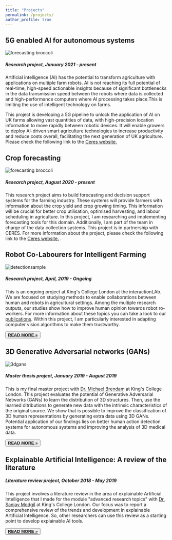 ```yaml
---
title: "Projects"
permalink: /projects/
author_profile: true
---
```


<div class="text-justify">


<div class="w3-card-4 w3-margin w3-Dark Gray">
<div class="w3-container w3-Dark Gray">
<h2><b> 5G enabled AI for autonomous systems </b></h2>
<div>
<img src="https://adrianxsalazar.github.io/images/smart-farming_5g_adrian-salazar-gomez-website.png" alt="forecasting broccoli" class="responsivepost">
</div>

<h5> Research project, <span class="w3-opacity"> January 2021 - present </span></h5> </div>
</div>

<div class="w3-container">
<p>Artificial intelligence (AI) has the potential to transform agriculture with applications on multiple farm robots. AI is not reaching its full potential of real-time, high-speed actionable insights because of significant bottlenecks in the data transmission speed between the robots ​where data is collected and high-performance computers where AI processing takes place.This is limiting the use of intelligent technology on farms. </p>

<p>This project is developing a 5G pipeline to unlock the application of AI on UK farms allowing vast quantities of data, with high-precision location information to move rapidly between robotic devices. It will enable growers to deploy AI-driven smart agriculture technologies to increase productivity and reduce costs overall, facilitating the next generation of UK agriculture.  Please check the following link to the <a href="https://www.ceresagritech.org/projects/agriculture-5-0-unleashing-ai/"> Ceres website.</a> </p></div>


<div class="w3-card-4 w3-margin w3-Dark Gray">
<div class="w3-container w3-Dark Gray">
<h2><b> Crop forecasting  </b></h2>

<div>
<img src="https://adrianxsalazar.github.io/images/broccoli_forecasting.png" alt="forecasting broccoli" class="responsivepost">
</div>

<h5> Research project, <span class="w3-opacity"> August 2020 - present </span></h5> </div>
</div>
<div class="w3-container">
<p>This research project aims to build forecasting and decision support systems for the farming industry. These systems will provide farmers with information about the crop yield and crop growing timing. This information will be crucial for better crop utilisation, optimised harvesting, and labour scheduling in agriculture. In this project, I am researching and implementing forecasting tools for this domain. Additionally, I am part of the team in charge of the data collection systems. This project is in partnership with CERES. For more information about the project, please check the following link to the <a href="https://www.ceresagritech.org/projects/broccoli-crop-forecasting/"> Ceres website.</a> .</p> </div>



<div class="w3-card-4 w3-margin w3-Dark Gray">
<div class="w3-container w3-Dark Gray">
<h2><b> Robot Co-Labourers for Intelligent Farming </b></h2>
<div>
<img src="https://adrianxsalazar.github.io/images/a_salazar_straw_detection.png" alt="detectionsample" class="responsivepost">
</div>
<h5>Research project, <span class="w3-opacity"> April, 2019 - Ongoing </span></h5> </div>
</div>

<div class="w3-container">
<p>This is an ongoing project at King's College London at the interactionLAb. We are focused on studying methods to enable collaborations between human and robots in agricultural settings. Among the multiple research outputs, our studies show how to improve human opinion towards robot ro-workers. For more information about these topics you can take a look to our <a href="https://adrianxsalazar.github.io/publications/">publications</a>. Within this project, I am particularly interested in adapting computer vision algorithms to make them trustworthy.</p>

<div class="w3-row">
<div class="w3-col m8 s12">
<p><button class="w3-button w3-padding-large w3-white w3-border"> <a href="https://link.springer.com/chapter/10.1007/978-3-030-63486-5_25" > <b> READ MORE » </b> </a> </button></p></div>
</div>



<div class="w3-row">
<div class="w3-col m8 s12">
</div>
</div>
</div>
</div>


<div class="w3-card-4 w3-margin w3-Dark Gray">
<div class="w3-container w3-Dark Gray">
<h2><b> 3D Generative Adversarial networks (GANs)  </b></h2>

<div>
<img src="https://adrianxsalazar.github.io/images/a_salazar_3dgans.png" alt="3dgans" class="responsivepost">
</div>

<h5> Master thesis project, <span class="w3-opacity"> January 2019 - August 2019 </span></h5> </div>
</div>
<div class="w3-container">
<p>This is my final master project with <a href="https://scholar.google.com/citations?hl=en&user=zzLBKmgAAAAJ&view_op=list_works&sortby=pubdate">Dr. Michael Brendam</a> at King's College London. This project evaluates the potential of Generative Adversarial Networks (GANs) to learn the distribution of 3D structures. Then, use the learned ditributions to generate new data with the intrinsic characteristics of the original source. We show that is possible to improve the classification of 3D human representations by generating extra data using 3D GANs. Potential application of our findings lies on better human action detection systems for autonomous systems and improving the analysis of 3D medical data.</p>
<div class="w3-row">
<div class="w3-col m8 s12">
<p><button class="w3-button w3-padding-large w3-white w3-border"> <a href="https://adrianxsalazar.github.io/files/adrian_salazar_generative adversarial_thesis.pdf" > <b> READ MORE » </b> </a> </button></p></div>
</div>
</div>


<div class="w3-card-4 w3-margin w3-Dark Gray">
<div class="w3-container w3-Dark Gray">
<h2><b> Explainable Artificial Intelligence: A review of the literature </b></h2>

<h5> Literature review project,   <span class="w3-opacity"> October 2018 - May 2019 </span></h5> </div>
<div class="w3-container">
<p>This project involves a literature review in the area of explainable Artificial Intelligence that I made for the module "advanced research topics" with  <a href="https://scholar.google.com/citations?hl=en&user=JSARf0MAAAAJ&view_op=list_works&sortby=pubdate">Dr. Sanjay Modgil</a> at King's College London. Our focus was to report a comprehensive review of the trends and development in explainable Artificial Intelligence. So, other researchers can use this review as a starting point to develop explainable AI tools. </p>
<div class="w3-row">
<div class="w3-col m8 s12">
<p><button class="w3-button w3-padding-large w3-white w3-border"> <a href="https://adrianxsalazar.github.io/files/XAI_Adrian_salazar_Literature_Review.pdf" > <b> READ MORE » </b> </a> </button></p></div>
</div>
</div>


</div>
